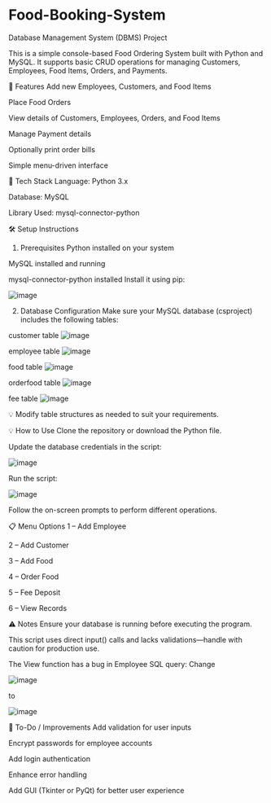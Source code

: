 # Food-Booking-System
Database Management System (DBMS) Project

This is a simple console-based Food Ordering System built with Python and MySQL. It supports basic CRUD operations for managing Customers, Employees, Food Items, Orders, and Payments.

🚀 Features
Add new Employees, Customers, and Food Items

Place Food Orders

View details of Customers, Employees, Orders, and Food Items

Manage Payment details

Optionally print order bills

Simple menu-driven interface

🧰 Tech Stack
Language: Python 3.x

Database: MySQL

Library Used: mysql-connector-python

🛠️ Setup Instructions
1. Prerequisites
Python installed on your system

MySQL installed and running

mysql-connector-python installed
Install it using pip:

![image](https://github.com/user-attachments/assets/9c3c8a00-97c7-40e4-8c64-0c53e1396d3e)

2. Database Configuration
Make sure your MySQL database (csproject) includes the following tables:

customer table
![image](https://github.com/user-attachments/assets/eb3e12f4-0cfd-4ad7-bca3-e1c8ddcf2b9d)

employee table
![image](https://github.com/user-attachments/assets/7cbb09f8-e59c-4375-b506-b7ba35e91647)

food table
![image](https://github.com/user-attachments/assets/2bb993b2-7aa0-4363-a12c-8b48c9eac30a)

orderfood table
![image](https://github.com/user-attachments/assets/9d308f3b-849f-4443-b4d0-83276b662774)

fee table
![image](https://github.com/user-attachments/assets/f022eeef-0d8b-4698-be40-908a94ac4390)

💡 Modify table structures as needed to suit your requirements.

💡 How to Use
Clone the repository or download the Python file.

Update the database credentials in the script:

![image](https://github.com/user-attachments/assets/c183364c-43ce-4458-8c21-9d589d0c3555)

Run the script:

![image](https://github.com/user-attachments/assets/a9bcc148-9ef0-484d-9b4b-e601a5b93a60)

Follow the on-screen prompts to perform different operations.

📋 Menu Options
1 – Add Employee

2 – Add Customer

3 – Add Food

4 – Order Food

5 – Fee Deposit

6 – View Records

⚠️ Notes
Ensure your database is running before executing the program.

This script uses direct input() calls and lacks validations—handle with caution for production use.

The View function has a bug in Employee SQL query:
Change

![image](https://github.com/user-attachments/assets/a2c8aedf-facf-4101-ab1f-f21ec8e705bb)

to

![image](https://github.com/user-attachments/assets/60289cf4-9b72-4369-b4b8-540de4db7fac)

📌 To-Do / Improvements
Add validation for user inputs

Encrypt passwords for employee accounts

Add login authentication

Enhance error handling

Add GUI (Tkinter or PyQt) for better user experience
